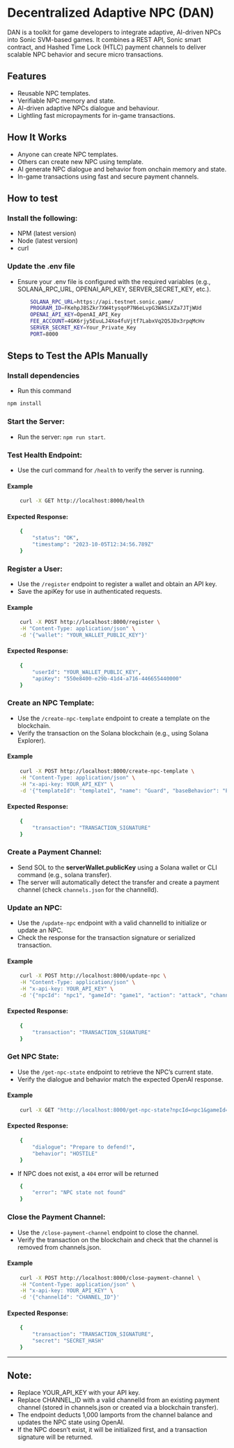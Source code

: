 # Decentralized Adaptive NPC (DAN)

DAN is a toolkit for game developers to integrate adaptive, AI-driven NPCs into Sonic SVM-based games. 
It combines a REST API, Sonic smart contract, and Hashed Time Lock (HTLC) payment channels to deliver scalable NPC behavior and secure micro transactions.

## Features

- Reusable NPC templates.
- Verifiable NPC memory and state.
- AI-driven adaptive NPCs dialogue and behaviour.
- Lightling fast micropayments for in-game transactions.

## How It Works

- Anyone can create NPC templates.
- Others can create new NPC using template.
- AI generate NPC dialogue and behavior from onchain memory and state.
- In-game transactions using fast and secure payment channels.
  
## How to test

### Install the following:
- NPM (latest version)
- Node (latest version)
- curl

### Update the .env file

-   Ensure your .env file is configured with the required variables (e.g., SOLANA_RPC_URL, OPENAI_API_KEY, SERVER_SECRET_KEY, etc.).

    ```bash
        SOLANA_RPC_URL=https://api.testnet.sonic.game/
        PROGRAM_ID=FKehpJ8SZkr7XW4tysqoP7N6eLvpG3WASiXZa7JTjWUd
        OPENAI_API_KEY=OpenAI_API_Key
        FEE_ACCOUNT=4GK6rjy5EuuLJ4Xo4fuVjtf7LabxVq2QSJDx3rpqMcHv
        SERVER_SECRET_KEY=Your_Private_Key
        PORT=8000
    ```

## Steps to Test the APIs Manually

### Install dependencies 

- Run this command 
```bash
npm install
```

### Start the Server:

- Run the server: `npm run start`.

### Test Health Endpoint:
- Use the curl command for `/health` to verify the server is running.

#### Example
```bash
    curl -X GET http://localhost:8000/health
```

#### Expected Response:
```bash
    {
        "status": "OK",
        "timestamp": "2023-10-05T12:34:56.789Z"
    }
```

### Register a User:
- Use the `/register` endpoint to register a wallet and obtain an API key.
- Save the apiKey for use in authenticated requests.

#### Example
```bash
    curl -X POST http://localhost:8000/register \
    -H "Content-Type: application/json" \
    -d '{"wallet": "YOUR_WALLET_PUBLIC_KEY"}'
```

#### Expected Response:
```bash
    {
        "userId": "YOUR_WALLET_PUBLIC_KEY",
        "apiKey": "550e8400-e29b-41d4-a716-446655440000"
    }
```

### Create an NPC Template:
- Use the `/create-npc-template` endpoint to create a template on the blockchain.
- Verify the transaction on the Solana blockchain (e.g., using Solana Explorer).

#### Example
```bash
    curl -X POST http://localhost:8000/create-npc-template \
    -H "Content-Type: application/json" \
    -H "x-api-key: YOUR_API_KEY" \
    -d '{"templateId": "template1", "name": "Guard", "baseBehavior": "Protect the castle"}'
```

#### Expected Response:
```bash
    {
        "transaction": "TRANSACTION_SIGNATURE"
    }
```

### Create a Payment Channel:
- Send SOL to the **serverWallet.publicKey** using a Solana wallet or CLI command (e.g., solana transfer).
- The server will automatically detect the transfer and create a payment channel (check `channels.json` for the channelId).

### Update an NPC:
- Use the `/update-npc` endpoint with a valid channelId to initialize or update an NPC.
- Check the response for the transaction signature or serialized transaction.

#### Example
```bash
    curl -X POST http://localhost:8000/update-npc \
    -H "Content-Type: application/json" \
    -H "x-api-key: YOUR_API_KEY" \
    -d '{"npcId": "npc1", "gameId": "game1", "action": "attack", "channelId": "CHANNEL_ID", "templateId": "template1"}'
```

#### Expected Response:
```bash
    {
        "transaction": "TRANSACTION_SIGNATURE"
    }
```

### Get NPC State:
- Use the `/get-npc-state` endpoint to retrieve the NPC’s current state.
- Verify the dialogue and behavior match the expected OpenAI response.

#### Example
```bash
    curl -X GET "http://localhost:8000/get-npc-state?npcId=npc1&gameId=game1"
```

#### Expected Response:
```bash
    {
        "dialogue": "Prepare to defend!",
        "behavior": "HOSTILE"
    }
```

- If NPC does not exist, a `404` error will be returned

```bash
    {
        "error": "NPC state not found"
    }
```

### Close the Payment Channel:
- Use the `/close-payment-channel` endpoint to close the channel.
- Verify the transaction on the blockchain and check that the channel is removed from channels.json.

#### Example
```bash
    curl -X POST http://localhost:8000/close-payment-channel \
    -H "Content-Type: application/json" \
    -H "x-api-key: YOUR_API_KEY" \
    -d '{"channelId": "CHANNEL_ID"}'
```

#### Expected Response:
```bash
    {
        "transaction": "TRANSACTION_SIGNATURE",
        "secret": "SECRET_HASH"
    }
```

---

## Note:
- Replace YOUR_API_KEY with your API key.
- Replace CHANNEL_ID with a valid channelId from an existing payment channel (stored in channels.json or created via a blockchain transfer).
- The endpoint deducts 1,000 lamports from the channel balance and updates the NPC state using OpenAI.
- If the NPC doesn’t exist, it will be initialized first, and a transaction signature will be returned.
